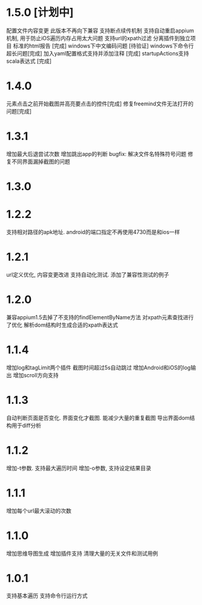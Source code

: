 # 1.5.0 [计划中]
配置文件内容变更 此版本不再向下兼容
支持断点续传机制
支持自动重启appium机制, 用于防止iOS遍历内存占用太大问题
支持url的xpath过滤
分离插件到独立项目
标准的html报告 [完成]
windows下中文编码问题 [待验证]
windows下命令行超长问题[完成]
加入yaml配置格式支持并添加注释 [完成]
startupActions支持scala表达式 [完成]

# 1.4.0
元素点击之前开始截图并高亮要点击的控件[完成]
修复freemind文件无法打开的问题[完成]
# 1.3.1
增加最大后退尝试次数
增加跳出app的判断
bugfix:
解决文件名特殊符号问题
修复不同界面漏掉截图的问题

# 1.3.0

# 1.2.2
支持相对路径的apk地址.
android的端口指定不再使用4730而是和ios一样
# 1.2.1
url定义优化, 内容变更改进
支持自动化测试. 添加了兼容性测试的例子
# 1.2.0
兼容appium1.5去掉了不支持的findElementByName方法
对xpath元素查找进行了优化 解析dom结构时生成合适的xpath表达式
# 1.1.4
增加log和tagLimit两个插件
截图时间超过5s自动跳过
增加Android和iOS的log输出
增加scroll方向支持
# 1.1.3
自动判断页面是否变化. 界面变化才截图. 能减少大量的重复截图
导出界面dom结构用于diff分析
# 1.1.2
增加-t参数. 支持最大遍历时间
增加-o参数, 支持设定结果目录
# 1.1.1
增加每个url最大滚动的次数
# 1.1.0
增加思维导图生成
增加插件支持
清理大量的无关文件和测试用例

# 1.0.1
支持基本遍历
支持命令行运行方式
